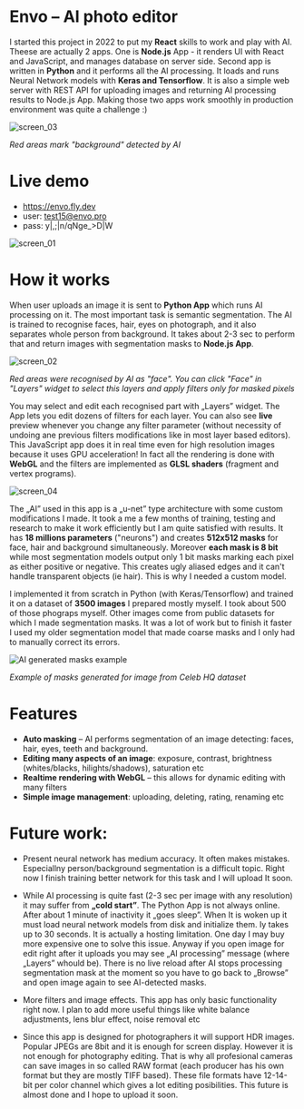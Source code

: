 
# Envo – AI photo editor
I started this project in 2022 to put my **React** skills to work and play with AI. Theese are actually 2 apps. One is **Node.js** App - it renders UI with React and JavaScript, and manages database on server side. Second app is written in **Python** and it performs all the AI processing. It loads and runs Neural Network models with **Keras and Tensorflow**. It is also a simple web server with REST API for uploading images and returning AI processing results to Node.js App. Making those two apps work smoothly in production environment was quite a challenge :)

![screen_03](https://github.com/zbigniew54/envo/assets/132487185/5ca96465-813c-41d7-8806-9dac8f53e24c)

_Red areas mark "background" detected by AI_

# Live demo
* https://envo.fly.dev
* user: test15@envo.pro 
* pass: y|,;|n/qNge_>D|W

![screen_01](https://github.com/zbigniew54/envo/assets/132487185/c36036b0-0ba8-416e-bd7a-58508fd0ee9d)

# How it works
When user uploads an image it is sent to **Python App** which runs AI processing on it. The most important task is semantic segmentation. The AI is trained to recognise faces, hair, eyes on photograph, and it also separates whole person from background. It takes about 2-3 sec to perform that and return images with segmentation masks to **Node.js App**. 

![screen_02](https://github.com/zbigniew54/envo/assets/132487185/7b43257e-7ad2-4ee1-9e66-b8a32675acd3)

_Red areas were recognised by AI as "face". You can click "Face" in "Layers" widget to select this layers and apply filters only for masked pixels_

You may select and edit each recognised part with „Layers” widget. The App lets you edit dozens of filters for each layer. You can also see **live** preview whenever you change any filter parameter (without necessity of undoing ane previous filters modifications like in most layer based editors). This JavaScript app does it in real time even for high resolution images because it uses GPU acceleration! In fact all the rendering is done with **WebGL** and the filters are implemented as **GLSL shaders** (fragment and vertex programs).

![screen_04](https://github.com/zbigniew54/envo/assets/132487185/322c4078-f0e1-48b1-8062-ee7e30821289)


The „AI” used in this app is a „u-net” type architecture with some custom modifications I made. It took a me a few months of training, testing and research to make it work efficiently but I am quite satisfied with results. It has **18 millions parameters** ("neurons") and creates **512x512 masks** for face, hair and background simultaneously. Moreover **each mask is 8 bit** while most segmentation models output only 1 bit masks marking each pixel as either positive or negative. This creates ugly aliased edges and it can't handle transparent objects (ie hair). This is why I needed a custom model.

I implemented it from scratch in Python (with Keras/Tensorflow) and trained it on a dataset of **3500 images** I prepared mostly myself. I took about 500 of those phograps myself. Other images come from public datasets for which I made segmentation masks. It was a lot of work but to finish it faster I used my older segmentation model that made coarse masks and I only had to manually correct its errors. 

![AI generated masks example](https://github.com/zbigniew54/envo/assets/132487185/de70fe46-bf00-4339-917a-21b90dc31340)

_Example of masks generated for image from Celeb HQ dataset_

# Features
*	**Auto masking** – AI performs segmentation of an image detecting: faces, hair, eyes, teeth and background.
*	**Editing many aspects of an image**: exposure, contrast, brightness (whites/blacks, hilights/shadows), saturation etc
* **Realtime rendering with WebGL** – this allows for dynamic editing with many filters
*	**Simple image management**: uploading, deleting, rating, renaming etc

# Future work:
*	Present neural network has medium accuracy. It often makes mistakes. Especiallny person/background segmentation is a difficult topic. Right now I finish training better network for this task and I will upload It soon.

* While AI processing is quite fast (2-3 sec per image with any resolution) it may suffer from **„cold start”**. The Python App is not always online. After about 1 minute of inactivity it „goes sleep”. When It is woken up it must load neural network models from disk and initialize them. Iy takes up to 30 seconds. It is actually a hosting limitation. One day I may buy more expensive one to solve this issue. Anyway if you open image for edit right after it uploads you may see „AI processing” message (where „Layers” whould be). There is no live reload after AI stops processing segmentation mask at the moment so you have to go back to „Browse” and open image again to see AI-detected masks. 

* More filters and image effects. This app has only basic functionality right now. I plan to add more useful things like white balance adjustments, lens blur effect, noise removal etc

*	Since this app is designed for photographers it will support HDR images. Popular JPEGs are 8bit and it is enough for screen display. However it is not enough for photography editing. That is why all profesional cameras can save images in so called RAW format (each producer has his own format but they are mostly TIFF based). These file formats have 12-14-bit per color channel which gives a lot editing posibilities. This future is almost done and I hope to upload it soon.
